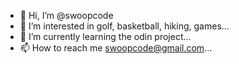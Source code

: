 - 👋 Hi, I’m @swoopcode
- 👀 I’m interested in golf, basketball, hiking, games...
- 🌱 I’m currently learning the odin project...
- 📫 How to reach me swoopcode@gmail.com...

<!---
swoopcode/swoopcode is a ✨ special ✨ repository because its `README.md` (this file) appears on your GitHub profile.
You can click the Preview link to take a look at your changes.
--->
